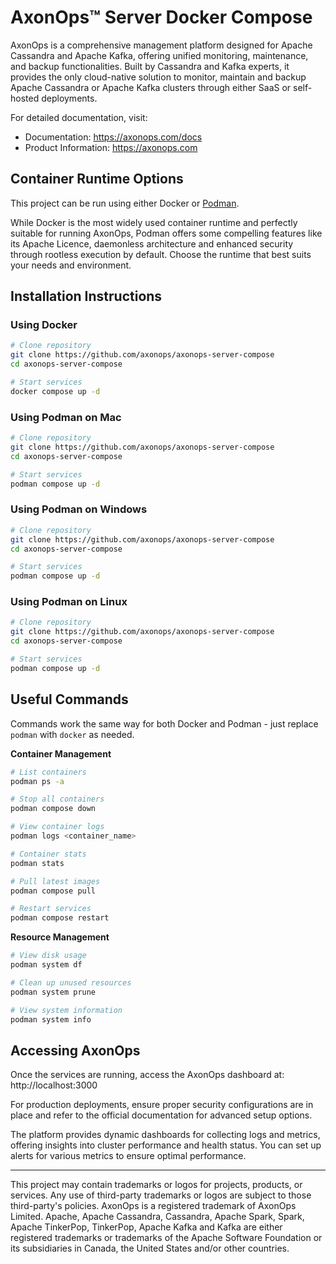 # AxonOps™ Server Docker Compose

AxonOps is a comprehensive management platform designed for Apache Cassandra and Apache Kafka, offering unified monitoring, maintenance, and backup functionalities. Built by Cassandra and Kafka experts, it provides the only cloud-native solution to monitor, maintain and backup Apache Cassandra or Apache Kafka clusters through either SaaS or self-hosted deployments.

For detailed documentation, visit:
- Documentation: https://axonops.com/docs
- Product Information: https://axonops.com

## Container Runtime Options
This project can be run using either Docker or [Podman](https://podman.io).

While Docker is the most widely used container runtime and perfectly suitable for running AxonOps, Podman offers some compelling features like its Apache Licence, daemonless architecture and enhanced security through rootless execution by default. Choose the runtime that best suits your needs and environment.

## Installation Instructions

### Using Docker
```bash
# Clone repository
git clone https://github.com/axonops/axonops-server-compose
cd axonops-server-compose

# Start services
docker compose up -d
```

### Using Podman on Mac
```bash
# Clone repository
git clone https://github.com/axonops/axonops-server-compose
cd axonops-server-compose

# Start services
podman compose up -d
```

### Using Podman on Windows
```bash
# Clone repository
git clone https://github.com/axonops/axonops-server-compose
cd axonops-server-compose

# Start services
podman compose up -d
```

### Using Podman on Linux
```bash
# Clone repository
git clone https://github.com/axonops/axonops-server-compose
cd axonops-server-compose

# Start services
podman compose up -d
```

## Useful Commands
Commands work the same way for both Docker and Podman - just replace `podman` with `docker` as needed.

**Container Management**
```bash
# List containers
podman ps -a

# Stop all containers
podman compose down

# View container logs
podman logs <container_name>

# Container stats
podman stats

# Pull latest images
podman compose pull

# Restart services
podman compose restart
```

**Resource Management**
```bash
# View disk usage
podman system df

# Clean up unused resources
podman system prune

# View system information
podman system info
```

## Accessing AxonOps

Once the services are running, access the AxonOps dashboard at: http://localhost:3000

For production deployments, ensure proper security configurations are in place and refer to the official documentation for advanced setup options.

The platform provides dynamic dashboards for collecting logs and metrics, offering insights into cluster performance and health status. You can set up alerts for various metrics to ensure optimal performance.



***

This project may contain trademarks or logos for projects, products, or services. Any use of third-party trademarks or logos are subject to those third-party's policies. AxonOps is a registered trademark of AxonOps Limited. Apache, Apache Cassandra, Cassandra, Apache Spark, Spark, Apache TinkerPop, TinkerPop, Apache Kafka and Kafka are either registered trademarks or trademarks of the Apache Software Foundation or its subsidiaries in Canada, the United States and/or other countries.
